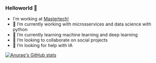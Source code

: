 ### Helloworld 👋

-    I'm working at [Mastertech!](https://mastertech.com.br)
- 🔭 I’m currently working with microsservices and data science with python
- 🌱 I’m currently learning machine learning and deep learning 
- 👯 I’m looking to collaborate on social projects
- 🤔 I’m looking for help with IA

[![Anurag's GitHub stats](https://github-readme-stats.vercel.app/api?username=g-roger)](https://github.com/anuraghazra/github-readme-stats)
